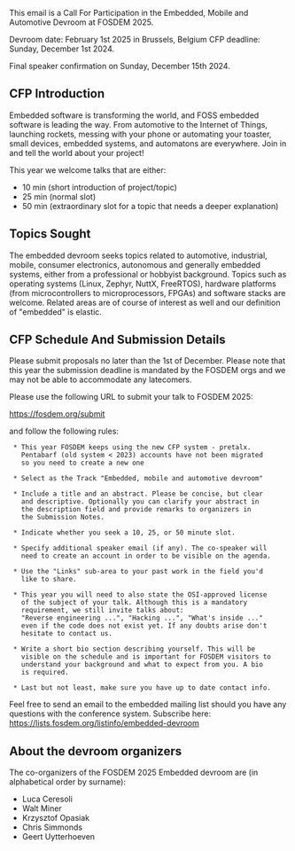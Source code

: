 This email is a Call For Participation in the Embedded, Mobile and
Automotive Devroom at FOSDEM 2025.


Devroom date: February 1st 2025 in Brussels, Belgium
CFP deadline: Sunday, December 1st 2024.

Final speaker confirmation on Sunday, December 15th 2024.


CFP Introduction
---------------------------

Embedded software is transforming the world, and FOSS embedded software
is leading the way. From automotive to the Internet of Things,
launching rockets, messing with your phone or automating your toaster,
small devices, embedded systems, and automatons are everywhere.
Join in and tell the world about your project!

This year we welcome talks that are either:
* 10 min (short introduction of project/topic)
* 25 min (normal slot)
* 50 min (extraordinary slot for a topic that needs a deeper explanation)

Topics Sought
------------------------

The embedded devroom seeks topics related to automotive, industrial,
mobile, consumer electronics, autonomous and generally embedded
systems, either from a professional or hobbyist background. Topics
such as operating systems (Linux, Zephyr, NuttX, FreeRTOS), hardware
platforms (from microcontrollers to microprocessors, FPGAs) and
software stacks are welcome. Related areas are of course of interest
as well and our definition of "embedded" is elastic.

CFP Schedule And Submission Details
-----------------------------------------------------------

Please submit proposals no later than the 1st of December. Please note
that this year the submission deadline is mandated by the FOSDEM orgs
and we may not be able to accommodate any latecomers.

Please use the following URL to submit your talk to FOSDEM 2025:

https://fosdem.org/submit

and follow the following rules:

     * This year FOSDEM keeps using the new CFP system - pretalx.
       Pentabarf (old system < 2023) accounts have not been migrated
       so you need to create a new one

     * Select as the Track "Embedded, mobile and automotive devroom"

     * Include a title and an abstract. Please be concise, but clear
       and descriptive. Optionally you can clarify your abstract in
       the description field and provide remarks to organizers in
       the Submission Notes.

     * Indicate whether you seek a 10, 25, or 50 minute slot.

     * Specify additional speaker email (if any). The co-speaker will
       need to create an account in order to be visible on the agenda.

     * Use the "Links" sub-area to your past work in the field you'd
       like to share.

     * This year you will need to also state the OSI-approved license
       of the subject of your talk. Although this is a mandatory
       requirement, we still invite talks about:
       "Reverse engineering ...", "Hacking ...", "What's inside ..."
       even if the code does not exist yet. If any doubts arise don't
       hesitate to contact us.

     * Write a short bio section describing yourself. This will be
       visible on the schedule and is important for FOSDEM visitors to
       understand your background and what to expect from you. A bio
       is required.

     * Last but not least, make sure you have up to date contact info.

Feel free to send an email to the embedded mailing list should you have
any questions with the conference system.
Subscribe here: https://lists.fosdem.org/listinfo/embedded-devroom


About the devroom organizers
--------------------------------------------------

The co-organizers of the FOSDEM 2025 Embedded devroom are
(in alphabetical order by surname):

* Luca Ceresoli
* Walt Miner
* Krzysztof Opasiak
* Chris Simmonds
* Geert Uytterhoeven
